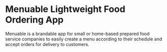 # Menuable Lightweight Food Ordering App
Menuable is a brandable app for small or home-based prepared food service companies to easily create a menu according to their schedule and accept orders for delivery to customers.
